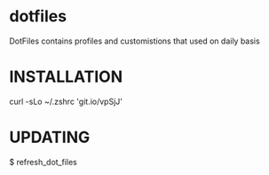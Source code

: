 dotfiles
========

DotFiles contains profiles  and customistions that used on daily basis

# INSTALLATION
 
curl -sLo ~/.zshrc 'git.io/vpSjJ'


# UPDATING
$ refresh_dot_files


